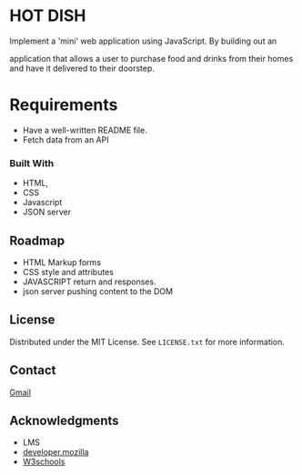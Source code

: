 # HOT DISH
 Implement a 'mini'  web application using JavaScript. By building out an

application that allows a user to purchase food and drinks from their homes and have it delivered to their doorstep.
# **Requirements**

-   Have a well-written README file.
-   Fetch data from an API


### Built With
-   HTML,
-   CSS
-   Javascript
-   JSON server

## Roadmap

 -   HTML Markup forms
-   CSS style and attributes
-   JAVASCRIPT return and responses.
-   json server pushing content to the DOM
## License

Distributed under the MIT License. See  `LICENSE.txt`  for more information.
## Contact
[Gmail](kevinwairi@gmail.com)


## Acknowledgments

-   LMS
-   [developer.mozilla](https://developer.mozilla.org/en-US/docs/Web/JavaScript)
-   [W3schools](https://www.w3schools.com/js/default.asp)